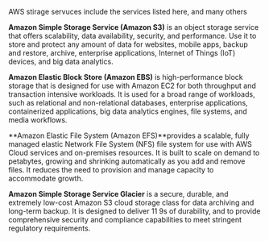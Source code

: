 AWS stirage servuces include the services listed here, and many others

**Amazon Simple Storage Service (Amazon S3)** is an object storage service that offers scalability, data availability, security, and performance. Use it to store and protect any amount of data for websites, mobile apps, backup and restore, archive, enterprise applications, Internet of Things (IoT) devices, and big data analytics.

**Amazon Elastic Block Store (Amazon EBS)** is high-performance block storage that is designed for use with Amazon EC2 for both throughput and transaction intensive workloads. It is used for a broad range of workloads, such as relational and non-relational databases, enterprise applications, containerized applications, big data analytics engines, file systems, and media workflows.

**Amazon Elastic File System (Amazon EFS)**provides a scalable, fully managed elastic Network File System (NFS) file system for use with AWS Cloud services and on-premises resources. It is built to scale on demand to petabytes, growing and shrinking automatically as you add and remove files. It reduces the need to provision and manage capacity to accommodate growth.

**Amazon Simple Storage Service Glacier** is a secure, durable, and extremely low-cost Amazon S3 cloud storage class for data archiving and long-term backup. It is designed to deliver 11 9s of durability, and to provide comprehensive security and compliance capabilities to meet stringent regulatory requirements.
